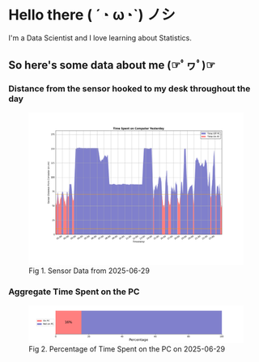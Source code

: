 
# Hello there ( ´◔ ω◔`) ノシ

I'm a Data Scientist and I love learning about Statistics.

## So here's some data about me (☞ﾟヮﾟ)☞


### Distance from the sensor hooked to my desk throughout the day
<figure>
  <picture>
    <source media="(prefers-color-scheme: dark)" srcset="Pi/readme/graphs/lineplot/dark-plot-2025-06-29.png">
    <source media="(prefers-color-scheme: light)" srcset="Pi/readme/graphs/lineplot/light-plot-2025-06-29.png">
    <img alt="Shows a black logo in light color mode and a white one in dark color mode." src="Pi/readme/graphs/lineplot/light-plot-2025-06-29.png">
  </picture>
  <figcaption>Fig 1. Sensor Data from 2025-06-29</figcaption>
</figure>



### Aggregate Time Spent on the PC
<figure>
  <picture>
    <source media="(prefers-color-scheme: dark)" srcset="Pi/readme/graphs/barplot/dark-plot-2025-06-29.png">
    <source media="(prefers-color-scheme: light)" srcset="Pi/readme/graphs/barplot/light-plot-2025-06-29.png">
    <img alt="Shows a black logo in light color mode and a white one in dark color mode." src="Pi/readme/graphs/barplot/light-plot-2025-06-29.png">
  </picture>
  <figcaption>Fig 2. Percentage of Time Spent on the PC on 2025-06-29</figcaption>
</figure>
